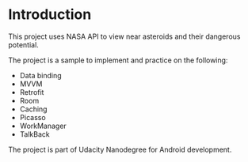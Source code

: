 # Introduction
This project uses NASA API to view near asteroids and their dangerous potential.

The project is a sample to implement and practice on the following:

 - Data binding
 - MVVM
 - Retrofit
 - Room
 - Caching
 - Picasso
 - WorkManager
 - TalkBack

The project is part of Udacity Nanodegree for Android development.
